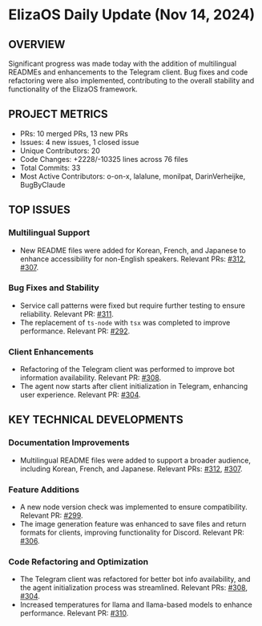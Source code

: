 # ElizaOS Daily Update (Nov 14, 2024)

## OVERVIEW 
Significant progress was made today with the addition of multilingual READMEs and enhancements to the Telegram client. Bug fixes and code refactoring were also implemented, contributing to the overall stability and functionality of the ElizaOS framework.

## PROJECT METRICS
- PRs: 10 merged PRs, 13 new PRs
- Issues: 4 new issues, 1 closed issue
- Unique Contributors: 20
- Code Changes: +2228/-10325 lines across 76 files
- Total Commits: 33
- Most Active Contributors: o-on-x, lalalune, monilpat, DarinVerheijke, BugByClaude

## TOP ISSUES
### Multilingual Support
- New README files were added for Korean, French, and Japanese to enhance accessibility for non-English speakers. Relevant PRs: [#312](https://github.com/elizaos/eliza/pull/312), [#307](https://github.com/elizaos/eliza/pull/307).

### Bug Fixes and Stability
- Service call patterns were fixed but require further testing to ensure reliability. Relevant PR: [#311](https://github.com/elizaos/eliza/pull/311).
- The replacement of `ts-node` with `tsx` was completed to improve performance. Relevant PR: [#292](https://github.com/elizaos/eliza/pull/292).

### Client Enhancements
- Refactoring of the Telegram client was performed to improve bot information availability. Relevant PR: [#308](https://github.com/elizaos/eliza/pull/308).
- The agent now starts after client initialization in Telegram, enhancing user experience. Relevant PR: [#304](https://github.com/elizaos/eliza/pull/304).

## KEY TECHNICAL DEVELOPMENTS
### Documentation Improvements
- Multilingual README files were added to support a broader audience, including Korean, French, and Japanese. Relevant PRs: [#312](https://github.com/elizaos/eliza/pull/312), [#307](https://github.com/elizaos/eliza/pull/307).

### Feature Additions
- A new node version check was implemented to ensure compatibility. Relevant PR: [#299](https://github.com/elizaos/eliza/pull/299).
- The image generation feature was enhanced to save files and return formats for clients, improving functionality for Discord. Relevant PR: [#306](https://github.com/elizaos/eliza/pull/306).

### Code Refactoring and Optimization
- The Telegram client was refactored for better bot info availability, and the agent initialization process was streamlined. Relevant PRs: [#308](https://github.com/elizaos/eliza/pull/308), [#304](https://github.com/elizaos/eliza/pull/304).
- Increased temperatures for llama and llama-based models to enhance performance. Relevant PR: [#310](https://github.com/elizaos/eliza/pull/310).